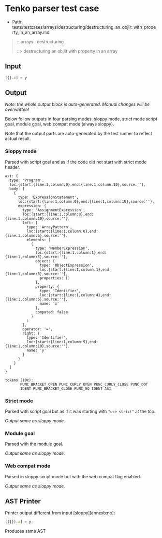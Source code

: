 # Tenko parser test case

- Path: tests/testcases/arrays/destructuring/destructuring_an_objlit_with_property_in_an_array.md

> :: arrays : destructuring
>
> ::> destructuring an objlit with property in an array

## Input

`````js
[{}.x] = y
`````

## Output

_Note: the whole output block is auto-generated. Manual changes will be overwritten!_

Below follow outputs in four parsing modes: sloppy mode, strict mode script goal, module goal, web compat mode (always sloppy).

Note that the output parts are auto-generated by the test runner to reflect actual result.

### Sloppy mode

Parsed with script goal and as if the code did not start with strict mode header.

`````
ast: {
  type: 'Program',
  loc:{start:{line:1,column:0},end:{line:1,column:10},source:''},
  body: [
    {
      type: 'ExpressionStatement',
      loc:{start:{line:1,column:0},end:{line:1,column:10},source:''},
      expression: {
        type: 'AssignmentExpression',
        loc:{start:{line:1,column:0},end:{line:1,column:10},source:''},
        left: {
          type: 'ArrayPattern',
          loc:{start:{line:1,column:0},end:{line:1,column:6},source:''},
          elements: [
            {
              type: 'MemberExpression',
              loc:{start:{line:1,column:1},end:{line:1,column:5},source:''},
              object: {
                type: 'ObjectExpression',
                loc:{start:{line:1,column:1},end:{line:1,column:3},source:''},
                properties: []
              },
              property: {
                type: 'Identifier',
                loc:{start:{line:1,column:4},end:{line:1,column:5},source:''},
                name: 'x'
              },
              computed: false
            }
          ]
        },
        operator: '=',
        right: {
          type: 'Identifier',
          loc:{start:{line:1,column:9},end:{line:1,column:10},source:''},
          name: 'y'
        }
      }
    }
  ]
}

tokens (10x):
       PUNC_BRACKET_OPEN PUNC_CURLY_OPEN PUNC_CURLY_CLOSE PUNC_DOT
       IDENT PUNC_BRACKET_CLOSE PUNC_EQ IDENT ASI
`````

### Strict mode

Parsed with script goal but as if it was starting with `"use strict"` at the top.

_Output same as sloppy mode._

### Module goal

Parsed with the module goal.

_Output same as sloppy mode._

### Web compat mode

Parsed in sloppy script mode but with the web compat flag enabled.

_Output same as sloppy mode._

## AST Printer

Printer output different from input [sloppy][annexb:no]:

````js
[({}).x] = y;
````

Produces same AST
